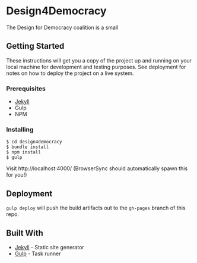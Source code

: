 # Design4Democracy

The Design for Democracy coalition is a small

## Getting Started

These instructions will get you a copy of the project up and running on your local machine for development and testing purposes. See deployment for notes on how to deploy the project on a live system.

### Prerequisites

* [Jekyll](https://jekyllrb.com/docs/installation/)
* Gulp
* NPM

### Installing

```
$ cd design4democracy
$ bundle install
$ npm install
$ gulp
```

Visit http://localhost:4000/ (BrowserSync should automatically spawn this for you!)

## Deployment

`gulp deploy` will push the build artifacts out to the `gh-pages` branch of this repo.

## Built With

* [Jekyll](https://jekyllrb.com/docs/) - Static site generator
* [Gulp](https://github.com/gulpjs/gulp/) - Task runner
